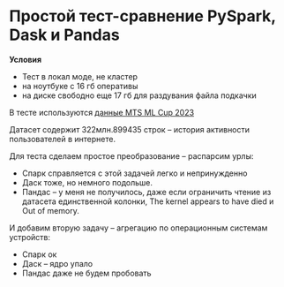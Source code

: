 # Простой тест-сравнение PySpark, Dask и Pandas

**Условия**
- Тест в локал моде, не кластер
- на ноутбуке с 16 гб оперативы
- на диске свободно еще 17 гб для раздувания файла подкачки

В тесте используются [данные MTS ML Cup 2023](https://storage.yandexcloud.net/ds-ods/files/materials/124f46f0/competition_data_final_pqt.zip)

Датасет содержит 322млн.899435 строк – история активности пользователей в интернете.

Для теста сделаем простое преобразование – распарсим урлы:
- Спарк справляется с этой задачей легко и непринужденно
- Даск тоже, но немного подольше.
- Пандас – у меня не получилось, даже если ограничить чтение из датасета единственной колонки, The kernel appears to have died и Out of memory.

И добавим вторую задачу – агрегацию по операционным системам устройств:
- Спарк ок
- Даск – ядро упало
- Пандас даже не будем пробовать
